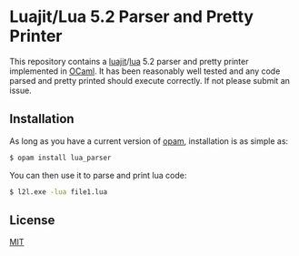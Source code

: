 Luajit/Lua 5.2 Parser and Pretty Printer
========================================

This repository contains a
[luajit](https://luajit.org)/[lua](https://www.lua.org) 5.2 parser and pretty
printer implemented in [OCaml](https://ocaml.org).  It has been reasonably well
tested and any code parsed and pretty printed should execute correctly.  If not
please submit an issue.

Installation
------------

As long as you have a current version of [opam](https://opam.ocaml.org),
installation is as simple as:
```bash
$ opam install lua_parser
```

You can then use it to parse and print lua code:

```bash
$ l2l.exe -lua file1.lua
```

License
-------

[MIT](https://opensource.org/licenses/MIT)
